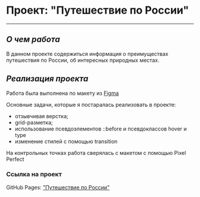 # **Проект: "Путешествие по России"**
------------------------------------------

## *О чем работа*

В данном проекте содержиться информация о преимуществах путешествия по России, об интересных природных местах.

## *Реализация проекта*

Работа была выполнена по макету из [Figma](https://www.figma.com/file/5S2WSbEFL6awjVWJ0NWL8Q/Sprint-3_-Russia-_-desktop-mobile?node-id=28503%3A0)

Основные задачи, которые я постаралась реализовать в проекте:
- отзывчивая верстка;
- grid-разметка;
- использование псевдоэлементов ::before и псевдоклассов hover и type
- изменение стилей с помощью transition

На контрольных точках работа сверялась с макетом с помощью Pixel Perfect

### Ссылка на проект

GitHub Pages: ["Путешествие по России"](https://marinautkina.github.io/russian-travel/)
